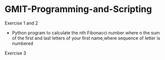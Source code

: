 # GMIT-Programming-and-Scripting
Exercise 1 and 2
  - Python program to calculate the nth Fibonacci number where n the sum of the first and last letters of your first name,where sequence of     letter is numbered

Exercise 3
  
